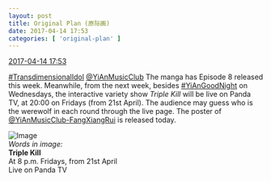 ```yaml
---
layout: post
title: Original Plan (原际画)
date: 2017-04-14 17:53
categories: [ 'original-plan' ]
---
```


<div class="weibo-info">
  <a href="http://weibo.com/5626539553/EEuesoOjv">2017-04-14 17:53</a>
</div>

[#TransdimensionalIdol](http://weibo.com/p/100808fab985aab0bfb2724bf4d29856cf6ee7) [@YiAnMusicClub](http://weibo.com/u/6094546964) The manga has Episode 8 released this week. Meanwhile, from the next week, besides [#YiAnGoodNight](http://weibo.com/p/10080892b104a59bff303ca883e7931b5b916e) on Wednesdays, the interactive variety show *Triple Kill* will be live on Panda TV, at 20:00 on Fridays (from 21st April). The audience may guess who is the werewolf in each round through the live page. The poster of [@YiAnMusicClub-FangXiangRui](http://weibo.com/u/6117583008) is released today.

<!-- more -->

![Image](https://wx1.sinaimg.cn/mw690/0068MnXXgy1femcv8hygjj31jk2bc1l2.jpg)  
*Words in image:*  
**Triple Kill**  
At 8 p.m. Fridays, from 21st April  
Live on Panda TV
